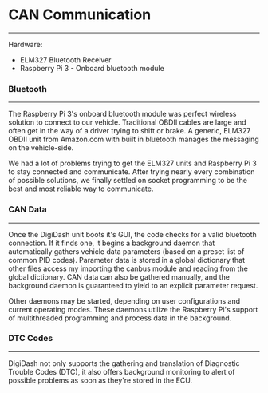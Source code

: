 # CAN Communication #
---------------------
Hardware:
* ELM327 Bluetooth Receiver
* Raspberry Pi 3 - Onboard bluetooth module


### Bluetooth ###
-----------------
The Raspberry Pi 3's onboard bluetooth module was perfect wireless solution to connect to our vehicle. Traditional OBDII cables are large
and often get in the way of a driver trying to shift or brake. A generic, ELM327 OBDII unit from Amazon.com with built in bluetooth 
manages the messaging on the vehicle-side.

We had a lot of problems trying to get the ELM327 units and Raspberry Pi 3 to stay connected and communicate. After trying nearly every
combination of possible solutions, we finally settled on socket programming to be the best and most reliable way to communicate.


### CAN Data ###
----------------
Once the DigiDash unit boots it's GUI, the code checks for a valid bluetooth connection. If it finds one, it begins a background daemon that
automatically gathers vehicle data parameters (based on a preset list of common PID codes). Parameter data is stored in a global dictionary
that other files access my importing the canbus module and reading from the global dictionary. CAN data can also be gathered manually, and
the background daemon is guaranteed to yield to an explicit parameter request.

Other daemons may be started, depending on user configurations and current operating modes. These daemons utilize the Raspberry Pi's support
of multithreaded programming and process data in the background. 


### DTC Codes ###
-----------------
DigiDash not only supports the gathering and translation of Diagnostic Trouble Codes (DTC), it also offers background monitoring to alert
of possible problems as soon as they're stored in the ECU.
